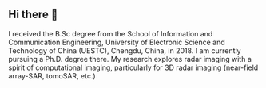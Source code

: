 ## Hi there 👋

I received the B.Sc degree from the School of Information and Communication Engineering, University of Electronic Science and Technology of China (UESTC), Chengdu, China, in 2018. I am currently pursuing a Ph.D. degree there. My research explores
 radar imaging with a spirit of computational imaging, particularly for 3D radar imaging (near-field array-SAR, tomoSAR, etc.)

<!--
**zhanxu-uestc/zhanxu-uestc** is a ✨ _special_ ✨ repository because its `README.md` (this file) appears on your GitHub profile.

I received the B.Sc degree from the School of Information and Communication Engineering, University of Electronic Science and Technology of China (UESTC), Chengdu, China, in 2018. I am currently pursuing a Ph.D. degree there. My research explores radar imaging with a spirit of computational imaging, particularly for 3D radar imaging (near-field array-SAR, tomoSAR, etc.)

-->
